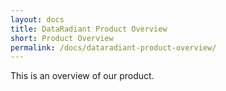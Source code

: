 ```yaml
---
layout: docs
title: DataRadiant Product Overview
short: Product Overview
permalink: /docs/dataradiant-product-overview/
---
```


This is an overview of our product.
